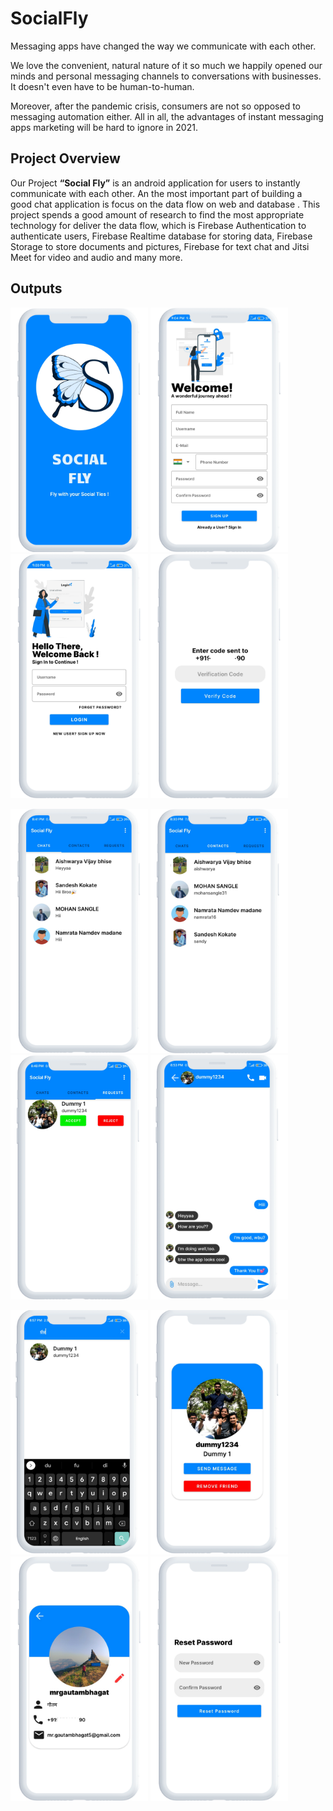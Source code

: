 # SocialFly
Messaging apps have changed the way we communicate with each other.

We love the convenient, natural nature of it so much we happily opened our minds and personal messaging channels to conversations with businesses. It doesn't even have to be human-to-human.

Moreover, after the pandemic crisis, consumers are not so opposed to messaging automation either. All in all, the advantages of instant messaging apps marketing will be hard to ignore in 2021.

## Project Overview
Our Project <b>“Social Fly”</b> is an android application for users to instantly communicate with each other. An the most important part of building a good chat application is focus on the data flow on web and database . This project spends a good amount of research to find the most appropriate technology for deliver the data flow, which is Firebase Authentication to authenticate users, Firebase Realtime database for storing data, Firebase Storage to store documents and pictures, Firebase for text chat and Jitsi Meet for video and audio and many more.

## Outputs
<img src="images/Splashscreen.png" width=220> <img src="images/Signup.png" width=220> <img src="images/Login.png" width=220> <img src="images/Code Verification.png" width=220>

<img src="images/Chats.png" width=220> <img src="images/Contacts.png" width=220> <img src="images/Requests.png" width=220> <img src="images/Chat activity.png" width=220>

<img src="images/Search User.png" width=220> <img src="images/Show Profile.png" width=220> <img src="images/View Profile.png" width=220> <img src="images/Reset Password.png" width=220>
